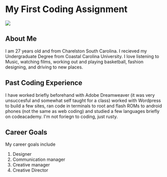 # My First Coding Assignment
<img src = "https://media.giphy.com/media/H2e4Nz5wXCaNSXsTqH/giphy.gif">

## About Me ##
I am 27 years old and from Charelston South Carolina. I recieved my Undergraduate Degree from Coastal Carolina University. I love listening to Music, watching films, working out and playing basketball, fashion designing, and driving to new places. 

## Past Coding Experience ##
I have worked briefly beforehand with Adobe Dreamweaver (it was very unsuccesful and somewhat self taught for a class) worked with Wordpress to build a few sites, ran code in terminals to root  and flash ROMs to android phones (not the same as web coding) and studied a few languages briefly on codeacademy. I'm not foriegn to coding, just rusty. 

## Career Goals ##
 My career goals include 
1. Designer
2. Communication manager
3. Creative manager
4. Creative Director